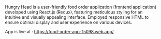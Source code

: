 Hungry Head is a  user-friendly food order application (frontend application) developed using React.js (Redux), featuring meticulous styling for an intuitive and visually appealing interface.
Employed responsive HTML to ensure optimal display and user experience on various devices.

App is live at : https://food-order-app-15098.web.app/
